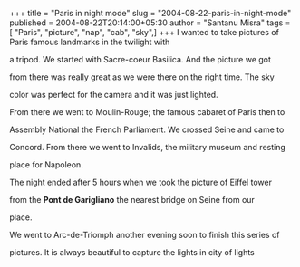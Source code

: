 +++
title = "Paris in night mode"
slug = "2004-08-22-paris-in-night-mode"
published = 2004-08-22T20:14:00+05:30
author = "Santanu Misra"
tags = [ "Paris", "picture", "nap", "cab", "sky",]
+++
I wanted to take pictures of Paris famous landmarks in the twilight with

a tripod. We started with Sacre-coeur Basilica. And the picture we got

from there was really great as we were there on the right time. The sky

color was perfect for the camera and it was just lighted.  

  

From there we went to Moulin-Rouge; the famous cabaret of Paris then to

Assembly National the French Parliament. We crossed Seine and came to

Concord. From there we went to Invalids, the military museum and resting

place for Napoleon.



The night ended after 5 hours when we took the picture of Eiffel tower

from the **Pont de Garigliano** the nearest bridge on Seine from our

place.



We went to Arc-de-Triomph another evening soon to finish this series of

pictures. It is always beautiful to capture the lights in city of lights

